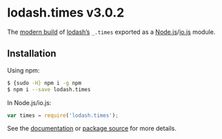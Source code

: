 # lodash.times v3.0.2

The [modern build](https://github.com/lodash/lodash/wiki/Build-Differences) of [lodash’s](https://lodash.com/) `_.times` exported as a [Node.js](http://nodejs.org/)/[io.js](https://iojs.org/) module.

## Installation

Using npm:

```bash
$ {sudo -H} npm i -g npm
$ npm i --save lodash.times
```

In Node.js/io.js:

```js
var times = require('lodash.times');
```

See the [documentation](https://lodash.com/docs#times) or [package source](https://github.com/lodash/lodash/blob/3.0.2-npm-packages/lodash.times) for more details.
